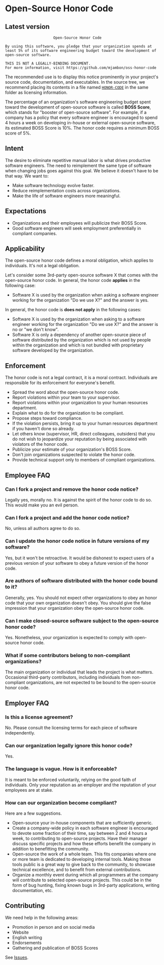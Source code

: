 Open-Source Honor Code
==

Latest version
--

```
                      Open-Source Honor Code

By using this software, you pledge that your organization spends at
least 5% of its software engineering budget toward the development of
open-source software.

THIS IS NOT A LEGALLY-BINDING DOCUMENT.
For more information, visit https://github.com/mjambon/oss-honor-code
```

The recommended use is to display this notice prominently in
your project's source code, documentation, and executables.
In the source tree, we recommend placing its contents in a file named
[`HONOR-CODE`](samples/HONOR-CODE) in the same folder as licensing
information.

The percentage of an organization's software engineering budget spent
toward the development of open-source software is called **BOSS Score**,
which stands for "booster of open-source software". For example, if a
company has a policy that every software engineer is encouraged to
spend 4 hours a week on developing in-house or external open-source
software, its estimated BOSS Score is 10%. The honor code requires a
minimum BOSS score of 5%.

Intent
--

The desire to eliminate repetitive manual labor is what drives
productive software engineers. The need to reimplement the same type
of software when changing jobs goes against this goal.
We believe it doesn't have to be that way. We want to:

* Make software technology evolve faster.
* Reduce reimplementation costs across organizations.
* Make the life of software engineers more meaningful.

Expectations
--

* Organizations and their employees will publicize their BOSS Score.
* Good software engineers will seek employment preferentially in
  compliant companies.

Applicability
--

The open-source honor code defines a moral obligation, which applies
to individuals. It's not a legal obligation.

Let's consider some 3rd-party open-source software X that comes with
the open-source honor code.
In general, the honor code **applies** in the following case:

* Software X is used by the organization when asking a software
  engineer working for the organization "Do we use X?" and the answer
  is yes.

In general, the honor code is **does not apply** in the following cases:

* Software X is used by the organization when asking to a software
  engineer working for the organization "Do we use X?" and the answer
  is no or "we don't know".
* Software X is only a dependency of another open-source piece of software
  distributed by the organization which is not used by people within the
  organization and which is not bundled with proprietary software developed
  by the organization.

Enforcement
--

The honor code is not a legal contract, it is a moral
contract. Individuals are responsible for its enforcement for
everyone's benefit.

* Spread the word about the open-source honor code.
* Report violations within your team to your supervisor.
* Report violations within your organization to your human resources
  department.
* Explain what to do for the organization to be compliant.
* Propose steps toward compliance.
* If the violation persists, bring it up to your human resources
  department if you haven't done so already.
* Let others know (supervisor, HR, direct colleagues, outsiders)
  that you do not wish to jeopardize your reputation by being
  associated with violators of the honor code.
* Publicize your estimate of your organization's BOSS Score.
* Don't join organizations suspected to violate the honor code.
* Provide technical support only to members of compliant
  organizations.

Employee FAQ
--

### Can I fork a project and remove the honor code notice?

Legally yes, morally no. It is against the spirit of the honor code to
do so. This would make you an evil person.

### Can I fork a project and add the honor code notice?

No, unless all authors agree to do so.

### Can I update the honor code notice in future versions of my software?

Yes, but it won't be retroactive. It would be dishonest to expect
users of a previous version of your software to obey a future
version of the honor code.

### Are authors of software distributed with the honor code bound to it?

Generally, yes. You should not expect other organizations to obey an
honor code that your own organization doesn't obey. You should give
the false impression that your organization obey the open-source honor
code.

### Can I make closed-source software subject to the open-source honor code?

Yes. Nonetheless, your organization is expected to comply with
open-source honor code.

### What if some contributors belong to non-compliant organizations?

The main organization or individual that leads the project is
what matters. Occasional third-party contributors, including
individuals from non-compliant organizations, are not expected to be
bound to the open-source honor code.

Employer FAQ
--

### Is this a license agreement?

No. Please consult the licensing terms for each piece of software
independently.

### Can our organization legally ignore this honor code?

Yes.

### The language is vague. How is it enforceable?

It is meant to be enforced voluntarily, relying on the good faith of
individuals. Only your reputation as an employer and the reputation of
your employees are at stake.

### How can our organization become compliant?

Here are a few suggestions.

* Open-source your in-house components that are sufficiently generic.
* Create a company-wide policy in each software engineer is
  encouraged to devote some fraction of their time, say between 2 and
  4 hours a week, to contributing to open-source projects. Have their
  manager discuss specific projects and how these efforts benefit the
  company in addition to benefitting the community.
* Open-source the work of a whole team. This fits companies where one
  or more team is dedicated to developing internal tools. Making those
  tools public is a great way to give back to the community, to
  showcase technical excellence, and to benefit from external
  contributions.
* Organize a monthly event during which all programmers at the company
  will contribute to selected open-source projects. This could be in
  the form of bug hunting, fixing known bugs in 3rd-party
  applications, writing documentation, etc.

Contributing
--

We need help in the following areas:

* Promotion in person and on social media
* Website
* English writing
* Endorsements
* Gathering and publication of BOSS Scores

See [Issues](https://github.com/mjambon/oss-honor-code/issues).
